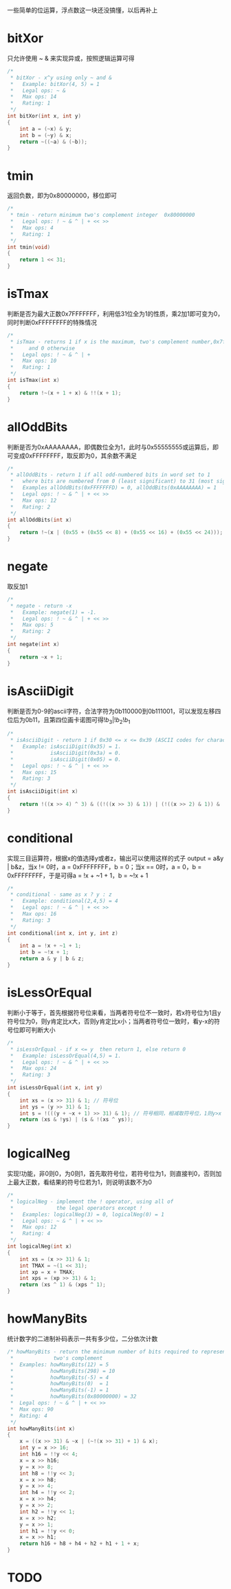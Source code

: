 一些简单的位运算，浮点数这一块还没搞懂，以后再补上

# bitXor

只允许使用 ~ & 来实现异或，按照逻辑运算可得

```c
/* 
 * bitXor - x^y using only ~ and & 
 *   Example: bitXor(4, 5) = 1
 *   Legal ops: ~ &
 *   Max ops: 14
 *   Rating: 1
 */
int bitXor(int x, int y)
{
    int a = (~x) & y;
    int b = (~y) & x;
    return ~((~a) & (~b));
}
```

# tmin

返回负数，即为0x80000000，移位即可

```c
/* 
 * tmin - return minimum two's complement integer  0x80000000
 *   Legal ops: ! ~ & ^ | + << >>
 *   Max ops: 4
 *   Rating: 1
 */
int tmin(void)
{
    return 1 << 31;
}
```

# isTmax

判断是否为最大正数0x7FFFFFFF，利用低31位全为1的性质，乘2加1即可变为0，同时判断0xFFFFFFFF的特殊情况

```c
/*
 * isTmax - returns 1 if x is the maximum, two's complement number,0x7fffffff
 *     and 0 otherwise 
 *   Legal ops: ! ~ & ^ | +
 *   Max ops: 10
 *   Rating: 1
 */
int isTmax(int x)
{
    return !~(x + 1 + x) & !!(x + 1);
}
```

# allOddBits

判断是否为0xAAAAAAAA，即偶数位全为1，此时与0x55555555或运算后，即可变成0xFFFFFFFF，取反即为0，其余数不满足

```c
/* 
 * allOddBits - return 1 if all odd-numbered bits in word set to 1
 *   where bits are numbered from 0 (least significant) to 31 (most significant)
 *   Examples allOddBits(0xFFFFFFFD) = 0, allOddBits(0xAAAAAAAA) = 1
 *   Legal ops: ! ~ & ^ | + << >>
 *   Max ops: 12
 *   Rating: 2
 */
int allOddBits(int x)
{
    return !~(x | (0x55 + (0x55 << 8) + (0x55 << 16) + (0x55 << 24)));
}
```

# negate

取反加1

```c
/* 
 * negate - return -x 
 *   Example: negate(1) = -1.
 *   Legal ops: ! ~ & ^ | + << >>
 *   Max ops: 5
 *   Rating: 2
 */
int negate(int x)
{
    return ~x + 1;
}
```

# isAsciiDigit

判断是否为0-9的ascii字符，合法字符为0b110000到0b111001，可以发现左移四位后为0b11，且第四位画卡诺图可得$!b_3|!b_2!b_1$

```c
/* 
 * isAsciiDigit - return 1 if 0x30 <= x <= 0x39 (ASCII codes for characters '0' to '9')
 *   Example: isAsciiDigit(0x35) = 1.
 *            isAsciiDigit(0x3a) = 0.
 *            isAsciiDigit(0x05) = 0.
 *   Legal ops: ! ~ & ^ | + << >>
 *   Max ops: 15
 *   Rating: 3
 */
int isAsciiDigit(int x)
{
    return !((x >> 4) ^ 3) & ((!((x >> 3) & 1)) | (!((x >> 2) & 1)) & (!((x >> 1) & 1)));
}
```

# conditional

实现三目运算符，根据x的值选择y或者z，输出可以使用这样的式子 output = a&y | b&z，当x != 0时，a = 0xFFFFFFFF，b = 0；当x == 0时，a = 0，b = 0xFFFFFFFF，于是可得a = !x + ~1 + 1，b = ~!x + 1

```c
/* 
 * conditional - same as x ? y : z 
 *   Example: conditional(2,4,5) = 4
 *   Legal ops: ! ~ & ^ | + << >>
 *   Max ops: 16
 *   Rating: 3
 */
int conditional(int x, int y, int z)
{
    int a = !x + ~1 + 1;
    int b = ~!x + 1;
    return a & y | b & z;
}
```

# isLessOrEqual

判断小于等于，首先根据符号位来看，当两者符号位不一致时，若x符号位为1且y符号位为0，则y肯定比x大，否则y肯定比x小；当两者符号位一致时，看y-x的符号位即可判断大小

```c
/* 
 * isLessOrEqual - if x <= y  then return 1, else return 0 
 *   Example: isLessOrEqual(4,5) = 1.
 *   Legal ops: ! ~ & ^ | + << >>
 *   Max ops: 24
 *   Rating: 3
 */
int isLessOrEqual(int x, int y)
{
    int xs = (x >> 31) & 1; // 符号位
    int ys = (y >> 31) & 1;
    int s = !(((y + ~x + 1) >> 31) & 1); // 符号相同，相减取符号位，1则y>x
    return (xs & !ys) | (s & !(xs ^ ys));
}
```

# logicalNeg

实现!功能，非0则0，为0则1，首先取符号位，若符号位为1，则直接判0，否则加上最大正数，看结果的符号位若为1，则说明该数不为0

```c
/* 
 * logicalNeg - implement the ! operator, using all of 
 *              the legal operators except !
 *   Examples: logicalNeg(3) = 0, logicalNeg(0) = 1
 *   Legal ops: ~ & ^ | + << >>
 *   Max ops: 12
 *   Rating: 4 
 */
int logicalNeg(int x)
{
    int xs = (x >> 31) & 1;
    int TMAX = ~(1 << 31);
    int xp = x + TMAX;
    int xps = (xp >> 31) & 1;
    return (xs ^ 1) & (xps ^ 1);
}
```

# howManyBits

统计数字的二进制补码表示一共有多少位，二分依次计数

```c
/* howManyBits - return the minimum number of bits required to represent x in
 *             two's complement
 *  Examples: howManyBits(12) = 5
 *            howManyBits(298) = 10
 *            howManyBits(-5) = 4
 *            howManyBits(0)  = 1
 *            howManyBits(-1) = 1
 *            howManyBits(0x80000000) = 32
 *  Legal ops: ! ~ & ^ | + << >>
 *  Max ops: 90
 *  Rating: 4
 */
int howManyBits(int x)
{
    x = ((x >> 31) & ~x | (~!(x >> 31) + 1) & x);
    int y = x >> 16;
    int h16 = !!y << 4;
    x = x >> h16;
    y = x >> 8;
    int h8 = !!y << 3;
    x = x >> h8;
    y = x >> 4;
    int h4 = !!y << 2;
    x = x >> h4;
    y = x >> 2;
    int h2 = !!y << 1;
    x = x >> h2;
    y = x >> 1;
    int h1 = !!y << 0;
    x = x >> h1;
    return h16 + h8 + h4 + h2 + h1 + 1 + x;
}
```

# TODO